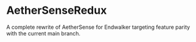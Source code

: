 # AetherSenseRedux
A complete rewrite of AetherSense for Endwalker targeting feature parity with the current main branch.
  
